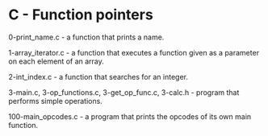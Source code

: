 # C - Function pointers

0-print_name.c - a function that prints a name.

1-array_iterator.c - a function that executes a function given as a parameter on each element of an array.

2-int_index.c - a function that searches for an integer.

3-main.c, 3-op_functions.c, 3-get_op_func.c, 3-calc.h -  program that performs simple operations.

100-main_opcodes.c - a program that prints the opcodes of its own main function.